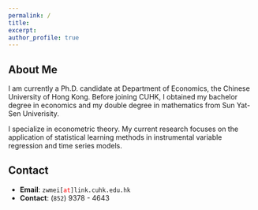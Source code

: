 ```yaml
---
permalink: /
title: 
excerpt:  
author_profile: true
---
```


## About Me

I am currently a Ph.D. candidate at Department of Economics, the Chinese University of Hong Kong. Before joining CUHK, I obtained my bachelor degree in economics and my double degree in mathematics from Sun Yat-Sen Univerisity. 

I specialize in econometric theory. My current research focuses on the application of statistical learning methods in instrumental variable regression and time series models. 



## Contact 

* **Email**: <span>`zwmei[`</span><span style="color:red">`at`</span><span>`]link.cuhk.edu.hk`</span>
* **Contact**: (<span>`852`</span>) 9378 - 4643 

